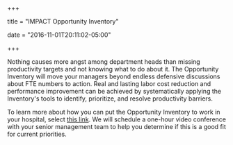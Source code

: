 +++

title = "IMPACT Opportunity Inventory"

date = "2016-11-01T20:11:02-05:00"

+++

Nothing causes more angst among department heads than missing productivity targets and not knowing what to do about it. The Opportunity Inventory will move your managers beyond endless defensive discussions about FTE numbers to action. Real and lasting labor cost reduction and performance improvement can be achieved by systematically applying the Inventory's tools to identify, prioritize, and resolve productivity barriers.

To learn more about how you can put the Opportunity Inventory to work in your hospital, select <a href="mailto:scheduling@bradyinc.com?Subject=Conference%20Schedule&Body=Please%20schedule%20a%20telephone%20or%20videoconference%20to%20discuss%20IMPACT%E2%80%99s%20services%20in%20the%20context%20of%20our%20priorities.">this link</a>. We will schedule a one-hour video conference with your senior management team to help you determine if this is a good fit for current priorities.
